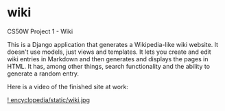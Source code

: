 # wiki
CS50W Project 1 - Wiki

This is a Django application that generates a Wikipedia-like wiki website. It doesn't use models, just views and templates.
It lets you create and edit wiki entries in Markdown and then generates and displays the pages in HTML.
It has, among other things, search functionality and the ability to generate a random entry.

Here is a video of the finished site at work:

[! encyclopedia/static/wiki.jpg](https://youtu.be/WpccTnF1qcA)

